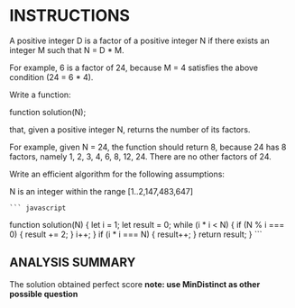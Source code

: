 # INSTRUCTIONS

A positive integer D is a factor of a positive integer N if there exists an integer M such that N = D * M.

For example, 6 is a factor of 24, because M = 4 satisfies the above condition (24 = 6 * 4).

Write a function:

function solution(N);

that, given a positive integer N, returns the number of its factors.

For example, given N = 24, the function should return 8, because 24 has 8 factors, namely 1, 2, 3, 4, 6, 8, 12, 24. There are no other factors of 24.

Write an efficient algorithm for the following assumptions:

N is an integer within the range [1..2,147,483,647]

    ``` javascript
  function solution(N) {
    let i = 1;
    let result = 0;
    while (i * i < N) {
        if (N % i === 0) {
            result += 2;
        }
        i++;
    }
    if (i * i === N) {
        result++;
    }
    return result;
}
    ```
## ANALYSIS SUMMARY

The solution obtained perfect score **note: use MinDistinct as other possible question**
